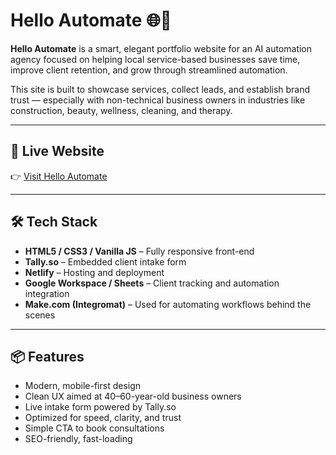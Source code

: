 # Hello Automate 🌐🤖

**Hello Automate** is a smart, elegant portfolio website for an AI automation agency focused on helping local service-based businesses save time, improve client retention, and grow through streamlined automation.

This site is built to showcase services, collect leads, and establish brand trust — especially with non-technical business owners in industries like construction, beauty, wellness, cleaning, and therapy.

---

## 🚀 Live Website

👉 [Visit Hello Automate](https://www.helloautomate.co.uk)

---

## 🛠️ Tech Stack

- **HTML5 / CSS3 / Vanilla JS** – Fully responsive front-end
- **Tally.so** – Embedded client intake form
- **Netlify** – Hosting and deployment
- **Google Workspace / Sheets** – Client tracking and automation integration
- **Make.com (Integromat)** – Used for automating workflows behind the scenes

---

## 📦 Features

- Modern, mobile-first design
- Clean UX aimed at 40–60-year-old business owners
- Live intake form powered by Tally.so
- Optimized for speed, clarity, and trust
- Simple CTA to book consultations
- SEO-friendly, fast-loading
